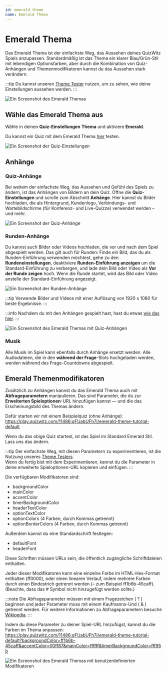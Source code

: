 ```yaml
---
id: emerald-theme
name: Emerald Thema
---
```


# Emerald Thema

Das Emerald Thema ist der einfachste Weg, das Aussehen deines QuizWitz Spiels anzupassen. Standardmäßig ist das Thema ein klarer Blau/Grün-Stil mit lebendigen Optionsfarben, aber durch die Kombination von Quiz-Anhängen und Themenmodifikatoren kannst du das Aussehen stark verändern.

:::tip
Du kannst unseren [Theme Tester](https://client.quizwitz.com/test.html?theme=emerald) nutzen, um zu sehen, wie deine Einstellungen aussehen werden.
:::

![Ein Screenshot des Emerald Themas](/images/emerald/emerald.png)

## Wähle das Emerald Thema aus

Wähle in deinen **Quiz-Einstellungen** **Thema** und aktiviere **Emerald**.

Du kannst ein Quiz mit dem Emerald Thema [hier](https://play.quizwitz.com/11486:gFUabUFh7i/emerald-theme-tutorial-default) testen.

![Ein Screenshot der Quiz-Einstellungen](/images/emerald/quiz-settings.png)

## Anhänge

### Quiz-Anhänge

Bei weitem der einfachste Weg, das Aussehen und Gefühl des Spiels zu ändern, ist das Anhängen von Bildern an dein Quiz. Öffne die **Quiz-Einstellungen** und scrolle zum Abschnitt **Anhänge**. Hier kannst du Bilder hochladen, die als Hintergrund, Kundenlogo, Verbindungs- und Wartebildschirme (für Konferenz- und Live-Quizze) verwendet werden – und mehr.

![Ein Screenshot der Quiz-Anhänge](/images/emerald/quiz-attachments.png)

### Runden-Anhänge

Du kannst auch Bilder oder Videos hochladen, die vor und nach dem Spiel abgespielt werden. Das gilt auch für Runden: Finde ein Bild, das du als Runden-Einführung verwenden möchtest, gehe zu den **Rundeneinstellungen**, deaktiviere **Runden-Einführung anzeigen** um die Standard-Einführung zu verbergen, und lade dein Bild oder Video als **Vor der Runde zeigen** hoch. Wenn die Runde startet, wird das Bild oder Video anstelle der Standard-Einführung angezeigt.

![Ein Screenshot der Runden-Anhänge](/images/emerald/round-settings.png)

:::tip
Verwende Bilder und Videos mit einer Auflösung von 1920 x 1080 für beste Ergebnisse.
:::

:::info
Nachdem du mit den Anhängen gespielt hast, hast du etwas [wie das hier](https://play.quizwitz.com/11487:ACz546ejAV/emerald-theme-tutorial-background-logo).
:::

![Ein Screenshot des Emerald Themas mit Quiz-Anhängen](/images/emerald/emerald-with-attachments.png)

### Musik

Alle Musik im Spiel kann ebenfalls durch Anhänge ersetzt werden. Alle Audiodateien, die in den **während der Frage**-Slots hochgeladen werden, werden während des Frage-Countdowns abgespielt.

## Emerald Themenmodifikatoren

Zusätzlich zu Anhängen kannst du das Emerald Thema auch mit **Abfrageparametern** manipulieren. Das sind Parameter, die du zur **Erweiterten Spieloptionen**-URL hinzufügen kannst — und die das Erscheinungsbild des Themas ändern.

Dafür starten wir mit einem Beispielquiz (ohne Anhänge):\
https://play.quizwitz.com/11486:gFUabUFh7i/emerald-theme-tutorial-default

Wenn du das obige Quiz startest, ist das Spiel im Standard Emerald Stil. Lass uns das ändern.

:::tip
Der einfachste Weg, mit diesen Parametern zu experimentieren, ist die Nutzung unseres [Theme Testers](https://client.quizwitz.com/test.html?theme=emerald&backgroundColor=ff1b6b-45caff&accentColor=00ff87&mainColor=ffffff&timerBackgroundColor=fff95b).\
Wenn du fertig bist mit dem Experimentieren, kannst du die Parameter in deine erweiterte Spieloptionen-URL kopieren und einfügen.
:::

Die verfügbaren Modifikatoren sind:

- backgroundColor
- mainColor
- accentColor
- timerBackgroundColor
- headerTextColor
- optionTextColor
- optionColors (4 Farben, durch Kommas getrennt)
- optionBorderColors (4 Farben, durch Kommas getrennt)

Außerdem kannst du eine Standardschrift festlegen:

- defaultFont
- headerFont

Diese Schriften müssen URLs sein, die öffentlich zugängliche Schriftdateien enthalten.

Jeder dieser Modifikatoren kann eine einzelne Farbe im HTML-Hex-Format enthalten (ff0000), oder einen linearen Verlauf, indem mehrere Farben durch einen Bindestrich getrennt werden (– zum Beispiel ff1b6b-45caff). (Beachte, dass das # Symbol nicht hinzugefügt werden sollte.)

:::note
Die Abfrageparameter müssen mit einem Fragezeichen ( ? ) beginnen und jeder Parameter muss mit einem Kaufmanns-Und ( & ) getrennt werden. Für weitere Informationen zu Abfrageparametern besuche [Wikipedia](https://de.wikipedia.org/wiki/Query_string).
:::

Indem du diese Parameter zu deiner Spiel-URL hinzufügst, kannst du die Farben im Thema anpassen:\
https://play.quizwitz.com/11486:gFUabUFh7i/emerald-theme-tutorial-default?backgroundColor=ff1b6b-45caff&accentColor=00ff87&mainColor=ffffff&timerBackgroundColor=fff95b

![Ein Screenshot des Emerald Themas mit benutzerdefinierten Modifikatoren](/images/emerald/theme_properties.png)
